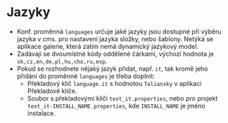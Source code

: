 # Jazyky

- Konf. proměnná `languages` určuje jaké jazyky jsou dostupné při výběru jazyka v cms. pro nastavení jazyka složky, nebo šablony. Netýká se aplikace galerie, která zatím nemá dynamický jazykový model.
- Zadávají se dvoumístné kódy oddělené čárkami, výchozí hodnota je `sk,cz,en,de,pl,hu,cho,ru,esp`.
- Pokud se rozhodnete nějaký jazyk přidat, např. `it`, tak kromě jeho přidání do proměnné `languages` je třeba doplnit:
  - Překladový klíč `language.it` s hodnotou `Taliansky` v aplikaci Překladové klíče.
  - Soubor s překladovými klíči `text_it.properties`, nebo pro projekt `text_it-INSTALL_NAME.properties`, kde `INSTALL_NAME` je jméno instalace.
